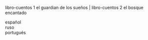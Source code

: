 libro-cuentos 1   el guardian de los sueños |
libro-cuentos 2   el bosque encantado
    
español   
ruso    
portugués
